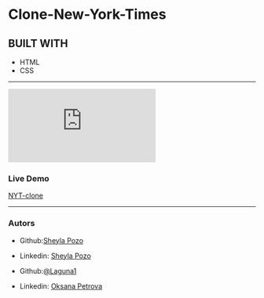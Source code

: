 # Clone-New-York-Times

## BUILT WITH

- HTML
- CSS

---

![Example](https://www.nytimes.com/2014/03/18/science/space/detection-of-waves-in-space-buttresses-landmark-theory-of-big-bang.html?_r=0)

### Live Demo

[NYT-clone]()

---

### Autors

- Github:[Sheyla Pozo](https://github.com/sheylaPozo)
- Linkedin: [Sheyla Pozo](https://www.linkedin.com/in/sheypozo/)

- Github:[@Laguna1](https://github.com/Laguna1)
- Linkedin: [Oksana Petrova](https://www.linkedin.com/in/oksana-petrova-005bb0145/)